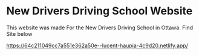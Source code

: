 # New Drivers Driving School Website
This website was made For the New Drivers Driving School in Ottawa.
Find Site below

https://64c211049cc7a551e362a50e--lucent-haupia-4c9d20.netlify.app/
